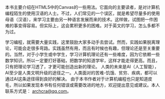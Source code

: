 本书主要介绍在HTML5中的Canvas的一些用法。它面向的主要读者，是对计算机编程陌生的使用汉语的人士。不过，人们常见的一个误区，就是希望尽量多的使用母语（汉语），来学习主要由另一种语言发展而来的技术。这样做，试图把一件困难的事变得容易。但实际上，这会累积更多的困难。对于英文的学习，怎么多都不为过。

学习编程，就需要大量实践，这里鼓励大家多动手去尝试。然而，实践如果脱离理论，可能会走很多弯路。实践虽然有用，而且有时候也有趣，但理论还是至关重要的。当然，对于小学生或中学生，学习计算机理论还有一些难度，因为它依赖一些数学知识。所以一定要打好基础，把数学的知道学牢，这样才能走得更高。而且，只有把理论学习透了，才更可能创造出新的理论。
人类的未来是AI（人工智能），AI至少是人类文明升级的途径之一。人类面对的苦难-饥饿、贫穷、疾病，都可以通过AI这条途径得到良好的解决。
由于本书作者对于计算机编程也只是知道皮毛，所以如果发现本书有任何错误或需要改进的地方，欢迎提出意见或建议。本人联系方式是： archcra@qq.com。
    
    
    
